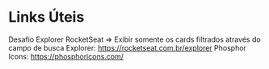 # Links Úteis
Desafio Explorer RocketSeat => Exibir somente os cards filtrados através do campo de busca
Explorer: https://rocketseat.com.br/explorer
Phosphor Icons: https://phosphoricons.com/